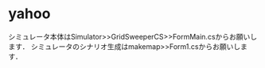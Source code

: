 # yahoo
シミュレータ本体はSimulator>>GridSweeperCS>>FormMain.csからお願いします．
シミュレータのシナリオ生成はmakemap>>Form1.csからお願いします．
